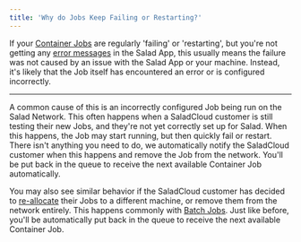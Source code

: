 ```yaml
---
title: 'Why do Jobs Keep Failing or Restarting?'
---
```


If your [Container Jobs](https://Community.salad.com/new-feature-container-environments-now-available/) are regularly
'failing' or 'restarting', but you're not getting any
[error messages](/docs/Guides/Using-the-Salad-App/235-how-does-the-notifications-page-work) in the Salad App, this
usually means the failure was not caused by an issue with the Salad App or your machine. Instead, it's likely that the
Job itself has encountered an error or is configured incorrectly.

---

A common cause of this is an incorrectly configured Job being run on the Salad Network. This often happens when a
SaladCloud customer is still testing their new Jobs, and they're not yet correctly set up for Salad. When this happens,
the Job may start running, but then quickly fail or restart. There isn't anything you need to do, we automatically
notify the SaladCloud customer when this happens and remove the Job from the network. You'll be put back in the queue to
receive the next available Container Job automatically.

You may also see similar behavior if the SaladCloud customer has decided to
[re-allocate](/docs/FAQ/Jobs/How-does-Reallocation-Work-on-Salad) their Jobs to a different machine, or remove them from
the network entirely. This happens commonly with [Batch Jobs](/docs/FAQ/Jobs/What-are-Batch-Jobs). Just like before,
you'll be automatically put back in the queue to receive the next available Container Job.
